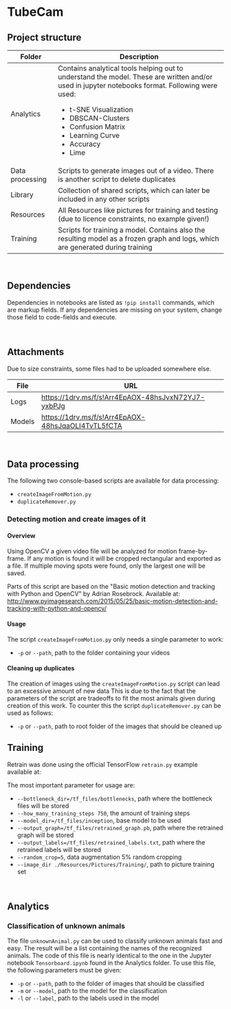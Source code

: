 # TubeCam

## Project structure
|Folder|Description|
|---|---|
|Analytics|Contains analytical tools helping out to understand the model. These are written and/or used in jupyter notebooks format. Following were used:<br><ul><li>t-SNE Visualization</li><li>DBSCAN-Clusters</li><li>Confusion Matrix</li><li>Learning Curve</li><li>Accuracy</li><li>Lime</li></ul>|
|Data processing|Scripts to generate images out of a video. There is another script to delete duplicates|
|Library|Collection of shared scripts, which can later be included in any other scripts|
|Resources|All Resources like pictures for training and testing (due to licence constraints, no example given!)|
|Training|Scripts for training a model. Contains also the resulting model as a frozen graph and logs, which are generated during training|
<br>

## Dependencies
Dependencies in notebooks are listed as `!pip install` commands, which are markup fields. If any dependencies are missing on your system, change those field to code-fields and execute.

<br>

## Attachments
Due to size constraints, some files had to be uploaded somewhere else.

|File|URL|
|---|---|
|Logs|https://1drv.ms/f/s!Arr4EpAOX-48hsJvxN72YJ7-yxbPJg|
|Models|https://1drv.ms/f/s!Arr4EpAOX-48hsJqaOLI4TvTL5fCTA|

<br>

## Data processing
The following two console-based scripts are available for data processing:
* `createImageFromMotion.py`
* `duplicateRemover.py`

### Detecting motion and create images of it
#### Overview
Using OpenCV a given video file will be analyzed for motion frame-by-frame. If any motion is found it will be cropped rectangular and exported as a file. If multiple moving spots were found, only the largest one will be saved.

Parts of this script are based on the "Basic motion detection and tracking with Python and OpenCV"
by Adrian Rosebrock. Available at:
http://www.pyimagesearch.com/2015/05/25/basic-motion-detection-and-tracking-with-python-and-opencv/

#### Usage
The script `createImageFromMotion.py` only needs a single parameter to work:
* `-p` or `--path`, path to the folder containing your videos

#### Cleaning up duplicates
The creation of images using the `createImageFromMotion.py` script can lead to an excessive amount of new data This is due to the fact that the parameters of the script are tradeoffs to fit the most animals given during creation of this work. To counter this the script `duplicateRemover.py` can be used as follows:

* `-p` or `--path`, path to root folder of the images that should be cleaned up

## Training
Retrain was done using the official TensorFlow `retrain.py` example available at:


The most important parameter for usage are:

* `--bottleneck_dir=/tf_files/bottlenecks`, path where the bottleneck files will be stored
* `--how_many_training_steps 750`, the amount of training steps
* `--model_dir=/tf_files/inception`, base model to be used
* `--output_graph=/tf_files/retrained_graph.pb`, path where the retrained graph will be stored
* `--output_labels=/tf_files/retrained_labels.txt`, path where the retrained labels will be stored
* `--random_crop=5`, data augmentation 5% random cropping
* `--image_dir ./Resources/Pictures/Training/`, path to picture training set

<br>

## Analytics
### Classification of unknown animals
The file `unknownAnimal.py` can be used to classify unknown animals fast and easy. The result will be a list containing the names of the recognized animals.
The code of this file is nearly identical to the one in the Jupyter notebook `Tensorboard.ipynb` found in the Analytics folder.
To use this file, the following parameters must be given:

* `-p` or `--path`, path to the folder of images that should be classified
* `-m` or `--model`, path to the model for the classification
* `-l` or `--label`, path to the labels used in the model